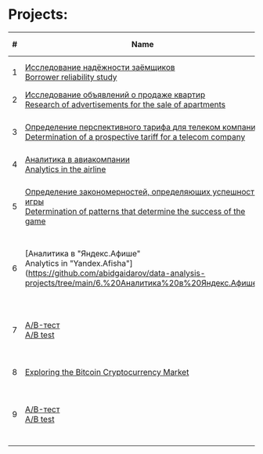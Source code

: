 # Projects:


| # | Name                                                                                                                         | Date of completion | Libraries used |
| :-: | ---------------------------------------------------------------------------------------------------------------------------- | :---------------: | -- |
| 1 | [Исследование надёжности заёмщиков <br /> Borrower reliability study](https://github.com/abidgaidarov/data-analysis-projects/tree/main/1.%20Исследование%20надёжности%20заёмщиков)                                                               | 08.2020         | *pandas, Mystem, collections* | 
| 2 | [Исследование объявлений о продаже квартир <br /> Research of advertisements for the sale of apartments](https://github.com/abidgaidarov/data-analysis-projects/tree/main/2.%20Исследование%20объявлений%20о%20продаже%20квартир)                            | 09.2020         | *pandas, matplotlib* |
| 3 | [Определение перспективного тарифа для телеком компании <br /> Determination of a prospective tariff for a telecom company](https://github.com/abidgaidarov/data-analysis-projects/tree/main/3.%20Определение%20перспективного%20тарифа%20для%20телеком%20компании)        | 10.2020         | *pandas, numpy, matplotlib, scipy* |
| 4 | [Аналитика в авиакомпании <br /> Analytics in the airline](https://github.com/abidgaidarov/data-analysis-projects/tree/main/4.%20Аналитика%20в%20авиакомпании)                                                                        | 11.2020         | *pandas, matplotlib* |
| 5 | [Определение закономерностей, определяющих успешность игры <br /> Determination of patterns that determine the success of the game](https://github.com/abidgaidarov/data-analysis-projects/tree/main/5.%20Определение%20закономерностей%2C%20определяющих%20успешность%20игры)| 11.2020         | *pandas, numpy, matplotlib, seaborn, math, scipy* |
| 6 | [Аналитика в "Яндекс.Афише" <br /> Analytics in "Yandex.Afisha"]      (https://github.com/abidgaidarov/data-analysis-projects/tree/main/6.%20Аналитика%20в%20Яндекс.Афише)                                                              | 12.2020         | *pandas, numpy, matplotlib, seaborn, math, scipy* |
| 7 | [A/B-тест <br /> A/B test](https://github.com/abidgaidarov/data-analysis-projects/tree/main/7.%20A:B-тест)                                                                                                          | 01.2021         | *pandas, numpy, matplotlib, seaborn, math, scipy* |
| 8 | [Exploring the Bitcoin Cryptocurrency Market](https://github.com/abidgaidarov/data-analysis-projects/tree/main/8.%20Exploring%20the%20Bitcoin%20Cryptocurrency%20Market)                                                                                                         | 12.2021         | *pandas, matplotlib* |
| 9 | [A/B-тест <br /> A/B test](https://github.com/abidgaidarov/data-analysis-projects/tree/main/9.%20Исследование%20результата%20A:A:B-эксперимента)                                                                                                       | 10.2022         | *pandas, numpy, matplotlib, seaborn, math, scipy* |


